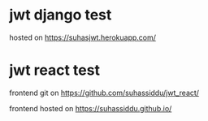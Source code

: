 # jwt django test

hosted on https://suhasjwt.herokuapp.com/

# jwt react test

frontend git on https://github.com/suhassiddu/jwt_react/

frontend hosted on https://suhassiddu.github.io/

